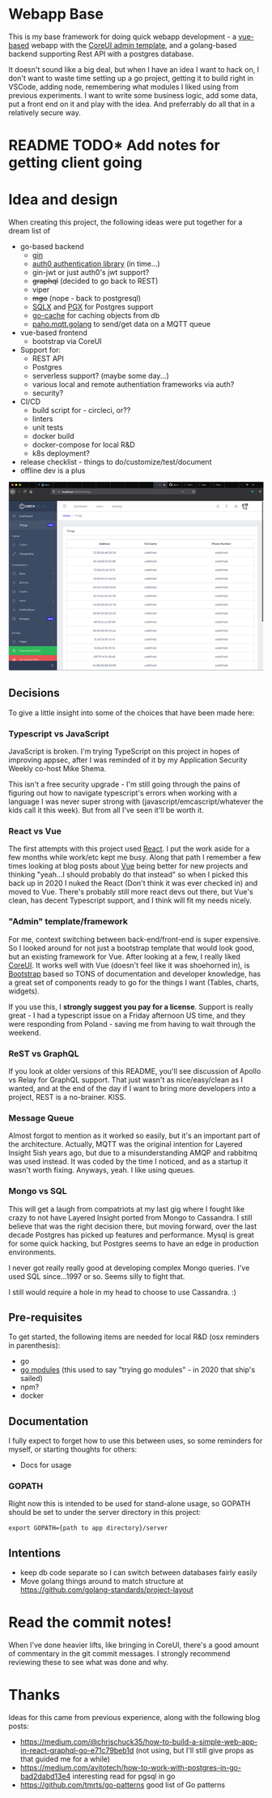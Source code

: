 # Webapp Base
This is my base framework for doing quick webapp development - a
[vue-based](https://vuejs.org/) webapp with the [CoreUI admin template](https://coreui.io/),
and a golang-based backend supporting Rest API with a postgres database.

It doesn't sound like a big deal, but when I have an idea I want to hack on, I don't want to waste time setting up a go project, getting it to build right in VSCode, adding node, remembering what modules I liked using from previous experiments. I want to write some business logic, add some data, put a front end on it and play with the idea. And preferrably do all that in a relatively secure way.

# README TODO* Add notes for getting client going

# Idea and design
When creating this project, the following ideas were put together for a dream list of 
 * go-based backend
   * [gin](https://github.com/gin-gonic/gin)
   * [auth0 authentication library](https://github.com/auth0-samples/auth0-golang-web-app) (in time...)
   * gin-jwt or just auth0's jwt support?
   * ~~graphql~~ (decided to go back to REST)
   * viper
   * ~~mgo~~ (nope - back to postgresql)
   * [SQLX](github.com/jmoiron/sqlx) and [PGX](github.com/jackc/pgx) for Postgres support
   * [go-cache](https://github.com/patrickmn/go-cache) for caching objects from db
   * [paho.mqtt.golang](https://github.com/eclipse/paho.mqtt.golang) to send/get data on a MQTT queue
 * vue-based frontend
   * bootstrap via CoreUI
 * Support for:
   * REST API
   * Postgres
   * serverless support? (maybe some day...)
   * various local and remote authentiation frameworks via auth?
   * security?
 * CI/CD
   * build script for - circleci, or??
   * linters
   * unit tests
   * docker build
   * docker-compose for local R&D
   * k8s deployment?
 * release checklist - things to do/customize/test/document
 * offline dev is a plus

![Image of browser screenshot](webapp%20base%20screenshot.png)

## Decisions
To give a little insight into some of the choices that have been made here:

### Typescript vs JavaScript
JavaScript is broken. I'm trying TypeScript on this project in hopes of improving appsec, after I was reminded of it by my Application Security Weekly co-host Mike Shema.

This isn't a free security upgrade - I'm still going through the pains of figuring out how to navigate typescript's errors when working with a language I was never super strong with (javascript/emcascript/whatever the kids call it this week). But from all I've seen it'll be worth it.

### React vs Vue
The first attempts with this project used [React](https://reactjs.org/). I put the work aside for a few months while work/etc kept me busy. Along that path I remember a few times looking at blog posts about [Vue](https://vuejs.org/) being better for new projects and thinking "yeah...I should probably do that instead" so when I picked this back up in 2020 I nuked the React (Don't think it was ever checked in) and moved to Vue. There's probably still more react devs out there, but Vue's clean, has decent Typescript support, and I think will fit my needs nicely.

### "Admin" template/framework
For me, context switching between back-end/front-end is super expensive. So I looked around for not just a bootstrap template that would look good, but an existing framework for Vue. After looking at a few, I really liked [CoreUI](https://coreui.io/vue/). It works well with Vue (doesn't feel like it was shoehorned in), is [Bootstrap](https://getbootstrap.com) based so TONS of documentation and developer knowledge, has a great set of components ready to go for the things I want (Tables, charts, widgets).

If you use this, I **strongly suggest you pay for a license**. Support is really great - I had a typescript issue on a Friday afternoon US time, and they were responding from Poland - saving me from having to wait through the weekend.

### ReST vs GraphQL
If you look at older versions of this README, you'll see discussion of Apollo vs Relay for GraphQL support. That just wasn't as nice/easy/clean as I wanted, and at the end of the day if I want to bring more developers into a project, REST is a no-brainer. KISS.

### Message Queue
Almost forgot to mention as it worked so easily, but it's an important part of the architecture. Actually, MQTT was the original intention for Layered Insight 5ish years ago, but due to a misunderstanding AMQP and rabbitmq was used instead. It was coded by the time I noticed, and as a startup it wasn't worth fixing. Anyways, yeah. I like using queues.

### Mongo vs SQL
This will get a laugh from compatriots at my last gig where I fought like crazy to not have Layered Insight ported from Mongo to Cassandra. I still believe that was the right decision there, but moving forward, over the last decade Postgres has picked up features and performance. Mysql is great for some quick hacking, but Postgres seems to have an edge in production environments.

I never got really really good at developing complex Mongo queries. I've used SQL since...1997 or so. Seems silly to fight that.

I still would require a hole in my head to choose to use Cassandra. :)

## Pre-requisites
To get started, the following items are needed for local R&D (osx reminders in parenthesis):
 * go
 * [go modules](https://github.com/golang/go/wiki/Modules) (this used to say "trying go modules" - in 2020 that ship's sailed)
 * npm?
 * docker

## Documentation
I fully expect to forget how to use this between uses, so some
reminders for myself, or starting thoughts for others:
 * Docs for usage

### GOPATH
Right now this is intended to be used for stand-alone usage, so
GOPATH should be set to under the server directory in this project:
```
export GOPATH={path to app directory}/server
```

## Intentions
 * keep db code separate so I can switch between databases fairly easily
 * Move golang things around to match structure at https://github.com/golang-standards/project-layout

# Read the commit notes!
When I've done heavier lifts, like bringing in CoreUI, there's a good amount of commentary in the git commit messages. I strongly recommend reviewing these to see what was done and why.

# Thanks
Ideas for this came from previous experience, along with the following blog posts:
 * https://medium.com/@chrischuck35/how-to-build-a-simple-web-app-in-react-graphql-go-e71c79beb1d (not using, but I'll still give props as that guided me for a while)
 * https://medium.com/avitotech/how-to-work-with-postgres-in-go-bad2dabd13e4 interesting read for pgsql in go
 * https://github.com/tmrts/go-patterns good list of Go patterns

